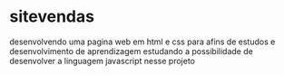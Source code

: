 # sitevendas
desenvolvendo uma pagina web em html e css para afins
de estudos e desenvolvimento de aprendizagem 
estudando a possibilidade de desenvolver a linguagem javascript nesse projeto

